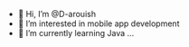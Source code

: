 - 👋 Hi, I’m @D-arouish
- 👀 I’m interested in mobile app development 
- 🌱 I’m currently learning Java ...


<!---
D-arouish/D-arouish is a ✨ special ✨ repository because its `README.md` (this file) appears on your GitHub profile.
You can click the Preview link to take a look at your changes.
--->
